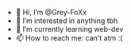 - 👋 Hi, I’m @Grey-FoXx
- 👀 I’m interested in anything tbh
- 🌱 I’m currently learning web-dev
- 📫 How to reach me: can't atm :(

<!---
Grey-FoXx/Grey-FoXx is a ✨ special ✨ repository because its `README.md` (this file) appears on your GitHub profile.
You can click the Preview link to take a look at your changes.
--->
